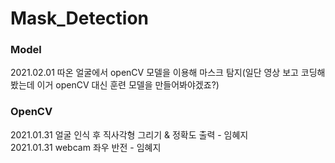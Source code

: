 # Mask_Detection
### Model
2021.02.01 따온 얼굴에서 openCV 모델을 이용해 마스크 탐지(일단 영상 보고 코딩해봤는데 이거 openCV 대신 훈련 모델을 만들어봐야겠죠?)

### OpenCV
2021.01.31 얼굴 인식 후 직사각형 그리기 & 정확도 출력 - 임혜지    
2021.01.31 webcam 좌우 반전 - 임혜지
